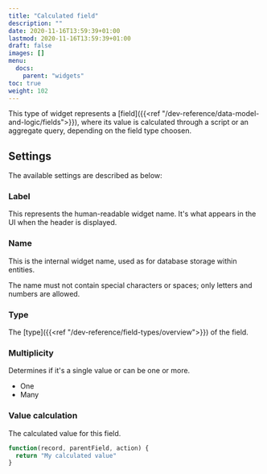 ```yaml
---
title: "Calculated field"
description: ""
date: 2020-11-16T13:59:39+01:00
lastmod: 2020-11-16T13:59:39+01:00
draft: false
images: []
menu:
  docs:
    parent: "widgets"
toc: true
weight: 102
---
```



This type of widget represents a [field]({{<ref "/dev-reference/data-model-and-logic/fields">}}), where its value is calculated through a script or an aggregate query, depending on the field type choosen.

## **Settings**

The available settings are described as below:

### Label

This represents the human-readable widget name. It's what appears in the UI when the header is displayed.

### Name

This is the internal widget name, used as for database storage within entities.

The name must not contain special characters or spaces; only letters and numbers are allowed.

### Type

The [type]({{<ref "/dev-reference/field-types/overview">}}) of the field.

### Multiplicity

Determines if it's a single value or can be one or more.

- One
- Many

### Value calculation

The calculated value for this field.

```js
function(record, parentField, action) {
  return "My calculated value"
}
```